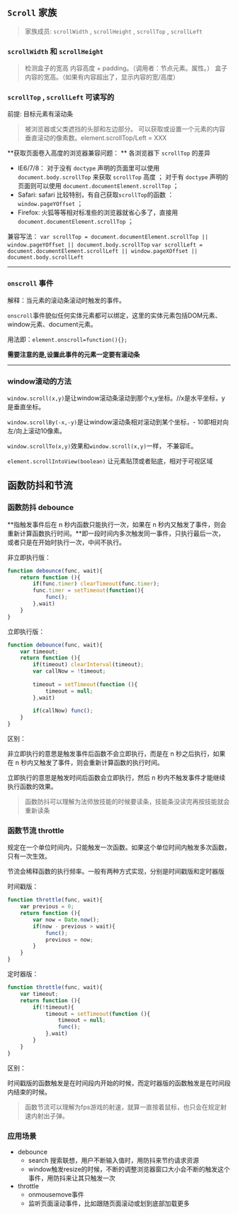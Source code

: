 ## `Scroll` 家族

> 家族成员: `scrollWidth` , `scrollHeight` , `scrollTop` , `scrollLeft`

### `scrollWidth` 和 `scrollHeight`

> 检测盒子的宽高  内容高度 + padding。（调用者：节点元素。属性。）
> 盒子内容的宽高。（如果有内容超出了，显示内容的宽/高度）

### `scrollTop` , `scrollLeft`	可读写的

前提: 目标元素有滚动条

> 被浏览器或父类遮挡的头部和左边部分。
> 可以获取或设置一个元素的内容垂直滚动的像素数。element.scrollTop/Left = XXX

**获取页面卷入高度的浏览器兼容问题： **
各浏览器下 `scrollTop` 的差异 

+ IE6/7/8： 
  对于没有 `doctype` 声明的页面里可以使用  `document.body.scrollTop` 来获取 `scrollTop` 高度 ； 
  对于有 `doctype` 声明的页面则可以使用 `document.documentElement.scrollTop` ；
+ Safari: 
  safari 比较特别，有自己获取`scrollTop`的函数 ： `window.pageYOffset` ； 
+ Firefox: 
  火狐等等相对标准些的浏览器就省心多了，直接用 `document.documentElement.scrollTop` ；

兼容写法：
`var scrollTop = document.documentElement.scrollTop || window.pageYOffset || document.body.scrollTop`
`var scrollLeft = document.documentElement.scrollLeft || window.pageXOffset || document.body.scrollLeft`



---------------------------


### `onscroll` 事件

解释：当元素的滚动条滚动时触发的事件。

`onscroll`事件貌似任何实体元素都可以绑定，这里的实体元素包括DOM元素、window元素、document元素。

用法即：`element.onscroll=function(){};`

**需要注意的是,设置此事件的元素一定要有滚动条**

----------------------------------

### window滚动的方法

`window.scroll(x,y)`是让window滚动条滚动到那个x,y坐标。//x是水平坐标，y是垂直坐标。

`window.scrollBy(-x,-y)`是让window滚动条相对滚动到某个坐标，- 10即相对向左/向上滚动10像素。

`window.scrollTo(x,y)`效果和`window.scroll(x,y)`一样， 不兼容IE。

`element.scrollIntoView(boolean)` 让元素贴顶或者贴底，相对于可视区域



## 函数防抖和节流



### 函数防抖 debounce 

**指触发事件后在 n 秒内函数只能执行一次，如果在 n 秒内又触发了事件，则会重新计算函数执行时间。**即一段时间内多次触发同一事件，只执行最后一次，或者只是在开始时执行一次，中间不执行。

非立即执行版： 

```js
function debounce(func, wait){
    return function (){
        if(func.timer) clearTimeout(func.timer);
        func.timer = setTimeout(function(){
            func();
        },wait)
    }
}
```



立即执行版：

```js
function debounce(func, wait){
    var timeout;
    return function (){
        if(timeout) clearInterval(timeout);
        var callNow = !timeout;
        
        timeout = setTimeout(function (){
            timeout = null;
        },wait)
        
        if(callNow) func();
    }
}
```



区别：

非立即执行的意思是触发事件后函数不会立即执行，而是在 n 秒之后执行，如果在 n 秒内又触发了事件，则会重新计算函数的执行时间。

立即执行的意思是触发时间后函数会立即执行，然后 n 秒内不触发事件才能继续执行函数的效果。



> 函数防抖可以理解为法师放技能的时候要读条，技能条没读完再按技能就会重新读条



### 函数节流 throttle 

规定在一个单位时间内，只能触发一次函数。如果这个单位时间内触发多次函数，只有一次生效。

节流会稀释函数的执行频率。一般有两种方式实现，分别是时间戳版和定时器版

时间戳版：

```js
function throttle(func, wait){
    var previous = 0;
    return function (){
        var now = Date.now();
        if(now - previous > wait){
            func();
            previous = now;
        }
    }
}
```



定时器版：

```js
function throttle(func, wait){
    var timeout;
    return function (){
        if(!timeout){
            timeout = setTimeout(function (){
                timeout = null;
                func();
            },wait)
        }
    }
}
```



区别：

时间戳版的函数触发是在时间段内开始的时候，而定时器版的函数触发是在时间段内结束的时候。



> 函数节流可以理解为fps游戏的射速，就算一直按着鼠标，也只会在规定射速内射出子弹。



### 应用场景

+ debounce
  + search 搜索联想，用户不断输入值时，用防抖来节约请求资源
  + window触发resize的时候，不断的调整浏览器窗口大小会不断的触发这个事件，用防抖来让其只触发一次
+ throttle
  + onmousemove事件
  + 监听页面滚动事件，比如跟随页面滚动或划到底部加载更多
